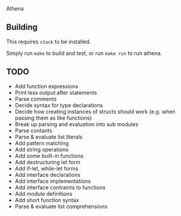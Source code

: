 Athena

## Building

This requires `stack` to be installed.

Simply run `make` to build and test, or run `make run` to run athena.


## TODO

- Add function expressions
- Print less output after statements
- Parse comments
- Decide syntax for type declarations
- Decide how creating instances of structs should work (e.g. when passing them as like functions)
- Break up parsing and evaluation into sub modules
- Parse contants
- Parse & evaluate list literals
- Add pattern matching
- Add string operations
- Add some built-in functions
- Add destructuring let form
- Add if-let, while-let forms
- Add interface declarations
- Add interface implementations
- Add interface contraints to functions
- Add module definitions
- Add short function syntax
- Parse & evaluate list comprehensions
